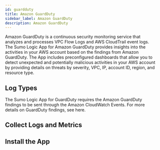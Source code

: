 ```yaml
---
id: guardduty
title: Amazon GuardDuty
sidebar_label: Amazon GuardDuty
description: Amazon GuardDuty
---
```


Amazon GuardDuty is a continuous security monitoring service that analyzes and processes VPC Flow Logs and AWS CloudTrail event logs. The Sumo Logic App for Amazon GuardDuty provides insights into the activities in your AWS account based on the findings from Amazon GuardDuty. The App includes preconfigured dashboards that allow you to detect unexpected and potentially malicious activities in your AWS account by providing details on threats by severity, VPC, IP, account ID, region, and resource type.

## Log Types
The Sumo Logic App for GuardDuty requires the Amazon GuardDuty findings to be sent through the Amazon CloudWatch Events. For more details on GuardDuty findings, see here.


## Collect Logs and Metrics

## Install the App
